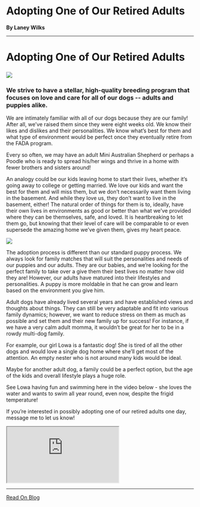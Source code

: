 # Adopting One of Our Retired Adults

**By Laney Wilks**

---

# Adopting One of Our Retired Adults

###   

![](https://static.wixstatic.com/media/4917f1_772e9d6e9e4a4d5b81a870484fe7cce6~mv2.jpg/v1/fill/w_680,h_650,al_c,q_85,usm_0.66_1.00_0.01,enc_auto/4917f1_772e9d6e9e4a4d5b81a870484fe7cce6~mv2.jpg)

### We strive to have a stellar, high-quality breeding program that focuses on love and care for all of our dogs -- adults and puppies alike.

  

We are intimately familiar with all of our dogs because they are our family! After all, we’ve raised them since they were eight weeks old. We know their likes and dislikes and their personalities. We know what’s best for them and what type of environment would be perfect once they eventually retire from the FADA program.

  

Every so often, we may have an adult Mini Australian Shepherd or perhaps a Poodle who is ready to spread his/her wings and thrive in a home with fewer brothers and sisters around!

  

An analogy could be our kids leaving home to start their lives, whether it’s going away to college or getting married. We love our kids and want the best for them and will miss them, but we don’t necessarily want them living in the basement. And while they love us, they don’t want to live in the basement, either! The natural order of things for them is to, ideally, have their own lives in environments as good or better than what we’ve provided where they can be themselves, safe, and loved. It is heartbreaking to let them go, but knowing that their level of care will be comparable to or even supersede the amazing home we’ve given them, gives my heart peace.

  

![](https://static.wixstatic.com/media/4917f1_45e42300230f4649bb0be091206b5450~mv2.jpg/v1/fill/w_646,h_864,al_c,q_85,usm_0.66_1.00_0.01,enc_auto/4917f1_45e42300230f4649bb0be091206b5450~mv2.jpg)

The adoption process is different than our standard puppy process. We always look for family matches that will suit the personalities and needs of our puppies and our adults. They are our babies, and we’re looking for the perfect family to take over a give them their best lives no matter how old they are! However, our adults have matured into their lifestyles and personalities. A puppy is more moldable in that he can grow and learn based on the environment you give him.

  

Adult dogs have already lived several years and have established views and thoughts about things. They can still be very adaptable and fit into various family dynamics; however, we want to reduce stress on them as much as possible and set them and their new family up for success! For instance, if we have a very calm adult momma, it wouldn’t be great for her to be in a rowdy multi-dog family.

  

For example, our girl Lowa is a fantastic dog! She is tired of all the other dogs and would love a single dog home where she’ll get most of the attention. An empty nester who is not around many kids would be ideal.

  

Maybe for another adult dog, a family could be a perfect option, but the age of the kids and overall lifestyle plays a huge role.

  

See Lowa having fun and swimming here in the video below - she loves the water and wants to swim all year round, even now, despite the frigid temperature!

  

If you’re interested in possibly adopting one of our retired adults one day, message me to let us know!

  

<iframe class="cVnGB" title="remote content" data-hook="iframeComponent" allow="fullscreen; autoplay" allowfullscreen="" src="https://fd9f21f3-a61e-477c-89eb-7d81b5f47b5d.usrfiles.com/html/2b2e4b_d767b483cae16e027c4ea8ac7906fbf4.html" style="background-color: transparent;"></iframe>

---

[Read On Blog](https://www.fineanddandyaussiedoodles.com/post/adopting-one-of-our-retired-adults)